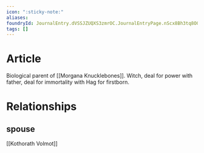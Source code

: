 ```yaml
---
icon: ":sticky-note:"
aliases: 
foundryId: JournalEntry.dVSSJZUQXS3zmrOC.JournalEntryPage.nScx8Bh3tq8O0DIB
tags: []
---
```





# Article
Biological parent of [[Morgana Knucklebones]]. Witch, deal for power with father, deal for immortality with Hag for firstborn.


# Relationships
## spouse

[[Kothorath Volmot]]